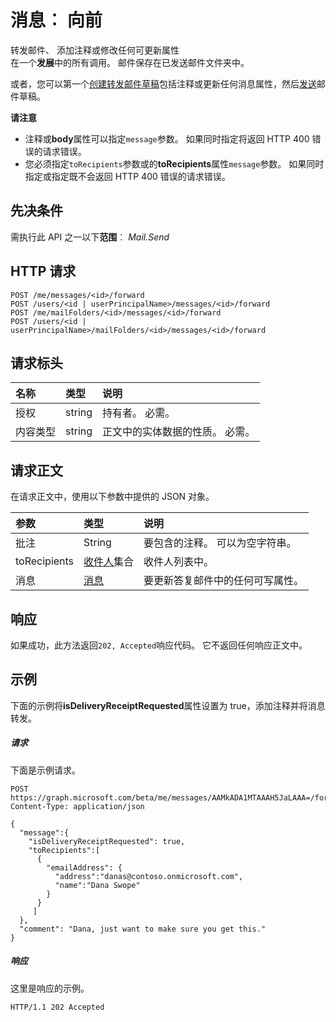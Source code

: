 # <a name="message-forward"></a>消息︰ 向前

转发邮件、 添加注释或修改任何可更新属性  
在一个**发展**中的所有调用。 邮件保存在已发送邮件文件夹中。

或者，您可以第一个[创建转发邮件草稿](../api/message_createforward.md)包括注释或更新任何消息属性，然后[发送](../api/message_send.md)邮件草稿。

**请注意**

- 注释或**body**属性可以指定`message`参数。 如果同时指定将返回 HTTP 400 错误的请求错误。
- 您必须指定`toRecipients`参数或的**toRecipients**属性`message`参数。 如果同时指定或指定既不会返回 HTTP 400 错误的请求错误。

## <a name="prerequisites"></a>先决条件
需执行此 API 之一以下**范围**︰ *Mail.Send*
## <a name="http-request"></a>HTTP 请求
<!-- { "blockType": "ignored" } -->
```http
POST /me/messages/<id>/forward
POST /users/<id | userPrincipalName>/messages/<id>/forward
POST /me/mailFolders/<id>/messages/<id>/forward
POST /users/<id | userPrincipalName>/mailFolders/<id>/messages/<id>/forward
```
## <a name="request-headers"></a>请求标头
| 名称       | 类型 | 说明|
|:---------------|:--------|:----------|
| 授权  | string  | 持有者<token>。 必需。 |
| 内容类型 | string  | 正文中的实体数据的性质。 必需。 |

## <a name="request-body"></a>请求正文
在请求正文中，使用以下参数中提供的 JSON 对象。

| 参数    | 类型   |说明|
|:---------------|:--------|:----------|
|批注|String|要包含的注释。 可以为空字符串。|
|toRecipients|[收件人](../resources/recipient.md)集合|收件人列表中。|
|消息|[消息](../resources/message.md)|要更新答复邮件中的任何可写属性。|

## <a name="response"></a>响应
如果成功，此方法返回`202, Accepted`响应代码。 它不返回任何响应正文中。

## <a name="example"></a>示例
下面的示例将**isDeliveryReceiptRequested**属性设置为 true，添加注释并将消息转发。
##### <a name="request"></a>请求
下面是示例请求。
<!-- {
  "blockType": "request",
  "name": "message_forward"
}-->
```http
POST https://graph.microsoft.com/beta/me/messages/AAMkADA1MTAAAH5JaLAAA=/forward
Content-Type: application/json

{
  "message":{  
    "isDeliveryReceiptRequested": true,
    "toRecipients":[
      {
        "emailAddress": {
          "address":"danas@contoso.onmicrosoft.com",
          "name":"Dana Swope"
        }
      }
     ]
  },
  "comment": "Dana, just want to make sure you get this." 
}
```

##### <a name="response"></a>响应
这里是响应的示例。
<!-- {
  "blockType": "response",
  "truncated": true
} -->
```http
HTTP/1.1 202 Accepted
```

<!-- uuid: 8fcb5dbc-d5aa-4681-8e31-b001d5168d79
2015-10-25 14:57:30 UTC -->
<!-- {
  "type": "#page.annotation",
  "description": "message: forward",
  "keywords": "",
  "section": "documentation",
  "tocPath": ""
}-->
